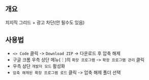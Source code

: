 ## 개요

치지직 그리드 + 광고 차단(안 될수도 있음)

## 사용법
* `<> Code` 클릭 -> `Download ZIP` -> 다운로드 후 압축 해제
* 구글 크롬 우측 상단 메뉴(︙)의 `확장 프로그램` -> `확장 프로그램 관리` 클릭
* 우측 상단 `개발자 모드` 활성화
* `압축 해제된 확장 프로그램 로드` 클릭 -> 압축 해제 폴더 선택
